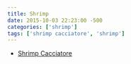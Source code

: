 ```yaml
---
title: Shrimp
date: 2015-10-03 22:23:00 -500
categories: ['shrimp']
tags: ['shrimp cacciatore', 'shrimp']
---
```


-   [Shrimp Cacciatore](Shrimp_Cacciatore "wikilink")
